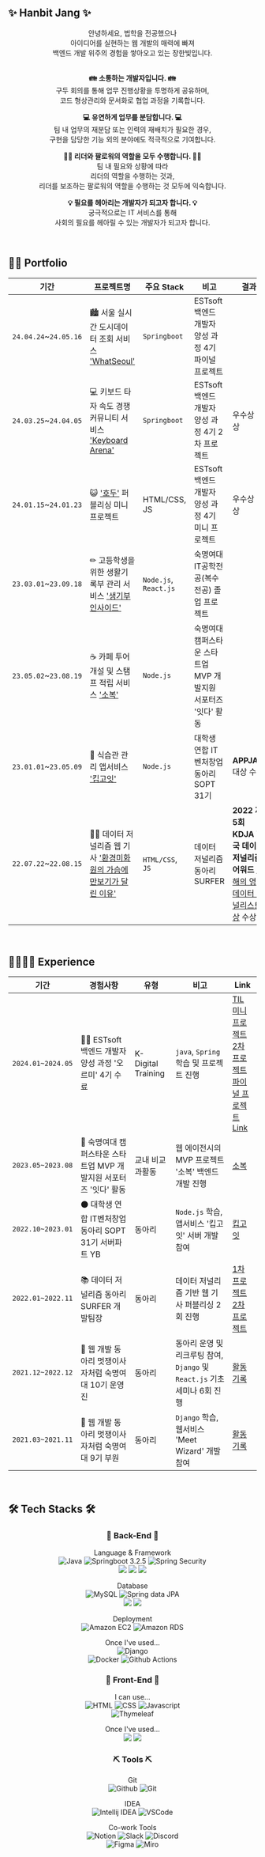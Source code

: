 ## ✨ Hanbit Jang ✨
<div align=center>
안녕하세요, 법학을 전공했으나<br>아이디어를 실현하는 웹 개발의 매력에 빠져<br> 백엔드 개발 위주의 경험을 쌓아오고 있는 장한빛입니다.
<br><br>
  
**👪 소통하는 개발자입니다. 👪** <br>
구두 회의를 통해 업무 진행상황을 투명하게 공유하며,<br>코드 형상관리와 문서화로 협업 과정을 기록합니다.<br>

**💻 유연하게 업무를 분담합니다. 💻**<br>
팀 내 업무의 재분담 또는 인력의 재배치가 필요한 경우,<br>
구현을 담당한 기능 외의 분야에도 적극적으로 기여합니다.

**👩‍💻 리더와 팔로워의 역할을 모두 수행합니다. 👩‍💻**<br>
팀 내 필요와 상황에 따라<br> 리더의 역할을 수행하는 것과,<br>
리더를 보조하는 팔로워의 역할을 수행하는 것 모두에 익숙합니다.

**💡 필요를 헤아리는 개발자가 되고자 합니다. 💡** <br>
궁극적으로는 IT 서비스를 통해<br> 사회의 필요를 헤아릴 수 있는 개발자가 되고자 합니다. 

</div>
<br>

## 👩‍💻 Portfolio
|기간|프로젝트명|주요 Stack|비고|결과|
|------|--------------|---|----------|---|
|`24.04.24`~`24.05.16`|🏙 서울 실시간 도시데이터 조회 서비스 ['WhatSeoul'](https://github.com/WhatSEOUL/WhatSeoul)|`Springboot`|ESTsoft 백엔드 개발자 양성 과정 4기 파이널 프로젝트| |
|`24.03.25`~`24.04.05`|💻 키보드 타자 속도 경쟁 커뮤니티 서비스 ['Keyboard Arena'](https://github.com/Garodden/keyboard-arena)|`Springboot`|ESTsoft 백엔드 개발자 양성 과정 4기 2차 프로젝트 |우수상 수상|
|`24.01.15`~`24.01.23`|😺 ['호두'](https://github.com/biiit4894/hodu-fe-project) 퍼블리싱 미니 프로젝트|HTML/CSS, JS|ESTsoft 백엔드 개발자 양성 과정 4기 미니 프로젝트|우수상 수상|
|`23.03.01`~`23.09.18`|✏ 고등학생을 위한 생활기록부 관리 서비스 ['생기부 인사이드'](https://github.com/Team-SGBInside/SGBInside-Server)|`Node.js`, `React.js`|숙명여대 IT공학전공(복수전공) 졸업 프로젝트| |
|`23.05.02`~`23.08.19`|☕ 카페 투어 개설 및 스탬프 적립 서비스 ['소복'](https://github.com/jobofbrothers-sobok/SOBOK-SERVER)|`Node.js`|숙명여대 캠퍼스타운 스타트업 MVP 개발지원 서포터즈 '잇다' 활동| |
|`23.01.01`~`23.05.09`|🥗 식습관 관리 앱서비스 ['킵고잇'](https://github.com/Team-KeepGoEat/KeepGoEat-Server)|`Node.js`|대학생 연합 IT 벤처창업 동아리 SOPT 31기| **APPJAM** 대상 수상 |
|`22.07.22`~`22.08.15`|👷‍♂️ 데이터 저널리즘 웹 기사 ['환경미화원의 가슴에 만보기가 달린 이유'](https://github.com/biiit4894/surfer-2nd)|`HTML/CSS`, `JS`|데이터 저널리즘 동아리 SURFER | **2022 제 5회 KDJA 한국 데이터 저널리즘 어워드** [올해의 영 데이터 저널리스트 상](http://datajournalismawards.kr/award_list/) 수상 |
<br>

## 👨‍👩‍👧‍👦 Experience
|기간|경험사항|유형|비고|Link|
|------|--------------|---|----------|---|
|`2024.01~2024.05`|🏃‍♀️ ESTsoft 백엔드 개발자 양성 과정 '오르미' 4기 수료|K-Digital Training|`java`, `Spring` 학습 및 프로젝트 진행|[TIL](https://www.notion.so/ESTsoft-4-TIL-Today-I-Learned-c212a839e336483abb763540f07bfc9b)<br> [미니 프로젝트](https://github.com/biiit4894/hodu-fe-project)<br> [2차 프로젝트](https://github.com/Garodden/keyboard-arena)<br> [파이널 프로젝트 Link](https://github.com/WhatSEOUL/WhatSeoul)
|`2023.05~2023.08`|🔹 숙명여대 캠퍼스타운 스타트업 MVP 개발지원 서포터즈 '잇다' 활동|교내 비교과활동|웹 에이전시의 MVP 프로젝트 '소복' 백엔드 개발 진행|[소복](https://github.com/jobofbrothers-sobok/SOBOK-SERVER)|
|`2022.10~2023.01`|⚫ 대학생 연합 IT벤처창업 동아리 SOPT 31기 서버파트 YB|동아리|`Node.js` 학습, 앱서비스 '킵고잇' 서버 개발 참여|[킵고잇](https://github.com/Team-KeepGoEat/KeepGoEat-Server)
|`2022.01~2022.11`|📚 데이터 저널리즘 동아리 SURFER 개발팀장 | 동아리 | 데이터 저널리즘 기반 웹 기사 퍼블리싱 2회 진행 |[1차 프로젝트](https://projectsurfer.netlify.app/)<br> [2차 프로젝트](https://surfer-2nd.netlify.app/)|
|`2021.12~2022.12`|🔸 웹 개발 동아리 멋쟁이사자처럼 숙명여대 10기 운영진|동아리|동아리 운영 및 리크루팅 참여, `Django` 및 `React.js` 기초 세미나 6회 진행| [활동 기록](https://brick-rainbow-789.notion.site/10-1731e2d6fc5e42e986c48488f1622e98) |
|`2021.03~2021.11`|🔸 웹 개발 동아리 멋쟁이사자처럼 숙명여대 9기 부원|동아리|`Django` 학습, 웹서비스 'Meet Wizard' 개발 참여|[활동 기록](https://brick-rainbow-789.notion.site/9-f098da3854b04c719f6760daea355c3c) |
<br>

## 🛠 Tech Stacks 🛠
<div align=center>  
  
  ### 🚀 Back-End 🚀
  Language & Framework<br>
  <img alt="Java" src ="https://img.shields.io/badge/Java-007396.svg?&style=for-the-badge&logo=java&logoColor=white"/>
  <img alt="Springboot 3.2.5" src ="https://img.shields.io/badge/Springboot-6DB33F.svg?&style=for-the-badge&logo=springboot&logoColor=white"/>
  <img alt="Spring Security" src ="https://img.shields.io/badge/Spring Security-6DB33F.svg?&style=for-the-badge&logo=spring security&logoColor=white"/><br>
  <img src="https://img.shields.io/badge/TypeScript-007ACC?style=for-the-badge&logo=typescript&logoColor=white">
  <img src="https://img.shields.io/badge/Node.js-43853D?style=for-the-badge&logo=node.js&logoColor=white"> <img src="https://img.shields.io/badge/Express.js-404D59?style=for-the-badge"> 
  
  Database<br>
  <img alt="MySQL" src ="https://img.shields.io/badge/MySQL-4479A1.svg?&style=for-the-badge&logo=MySQL&logoColor=white"/>
  <img alt="Spring data JPA" src ="https://img.shields.io/badge/spring data JPA-444AA1.svg?&style=for-the-badge&logo=jpa&logoColor=white"/><br>
  <img src="https://img.shields.io/badge/PostgreSQL-316192?style=for-the-badge&logo=postgresql&logoColor=white">
  <img src="https://img.shields.io/badge/Prisma-3982CE?style=for-the-badge&logo=Prisma&logoColor=white">
  
  Deployment<br>
  <img alt="Amazon EC2" src ="https://img.shields.io/badge/Amazon EC2-FF9900.svg?&style=for-the-badge&logo=amazonec2&logoColor=white"/>
  <img alt="Amazon RDS" src ="https://img.shields.io/badge/Amazon RDS-527FFF.svg?&style=for-the-badge&logo=Amazon RDS&logoColor=white"/>
  
  Once I've used...<br>
  <img alt="Django" src ="https://img.shields.io/badge/Django-092E20.svg?&style=for-the-badge&logo=django&logoColor=white"/><br>
  <img alt="Docker" src ="https://img.shields.io/badge/Docker-1D63ED.svg?&style=for-the-badge&logo=docker&logoColor=white"/>
  <img alt="Github Actions" src ="https://img.shields.io/badge/Github Actions-000000.svg?&style=for-the-badge&logo=github actions&logoColor=white"/>
  
  ### 🎨 Front-End 🎨
  I can use...<br>
  <img alt="HTML" src ="https://img.shields.io/badge/HTML-E34F26.svg?&style=for-the-badge&logo=html5&logoColor=white"/>
  <img alt="CSS" src ="https://img.shields.io/badge/CSS3-1572B6.svg?&style=for-the-badge&logo=css3&logoColor=white"/>
  <img alt="Javascript" src ="https://img.shields.io/badge/Javascript-F7DF1E.svg?&style=for-the-badge&logo=javascript&logoColor=white"/><br>
  <img alt="Thymeleaf" src ="https://img.shields.io/badge/Thymeleaf-005F0F.svg?&style=for-the-badge&logo=thymeleaf&logoColor=white"/>
  
  Once I've used...<br>
  <img src="https://img.shields.io/badge/React-20232A?style=for-the-badge&logo=react&logoColor=61DAFB">
  <img src="https://img.shields.io/badge/axios-9F1E9F.svg?style=for-the-badge&logo=axios&logoColor=61DAFB">
  
  
  ### ⛏ Tools ⛏
  Git<br>
  <img alt="Github" src ="https://img.shields.io/badge/github-181717.svg?&style=for-the-badge&logo=github&logoColor=white"/>
  <img alt="Git" src ="https://img.shields.io/badge/git-F05032.svg?&style=for-the-badge&logo=git&logoColor=white"/>
  <br>
  
  IDEA<br>
  <img alt="Intellij IDEA" src ="https://img.shields.io/badge/Intellij Idea-000000.svg?&style=for-the-badge&logo=intellijidea&logoColor=white"/>
  <img alt="VSCode" src ="https://img.shields.io/badge/Vscode-007ACC?style=for-the-badge&logo=visualstudiocode&logoColor=white"/>
  
  Co-work Tools<br>
  <img alt="Notion" src ="https://img.shields.io/badge/Notion-000000.svg?&style=for-the-badge&logo=Notion&logoColor=white"/>
  <img alt="Slack" src ="https://img.shields.io/badge/Slack-4A154B.svg?&style=for-the-badge&logo=Slack&logoColor=white"/>
  <img alt="Discord" src ="https://img.shields.io/badge/Discord-5865F2.svg?&style=for-the-badge&logo=discord&logoColor=white"/>
  <br>
  <img alt="Figma" src ="https://img.shields.io/badge/figma-C382DF.svg?&style=for-the-badge&logo=figma&logoColor=white"/>
  <img alt="Miro" src ="https://img.shields.io/badge/miro-050038.svg?&style=for-the-badge&logo=miro&logoColor=white"/>
</div>
 
